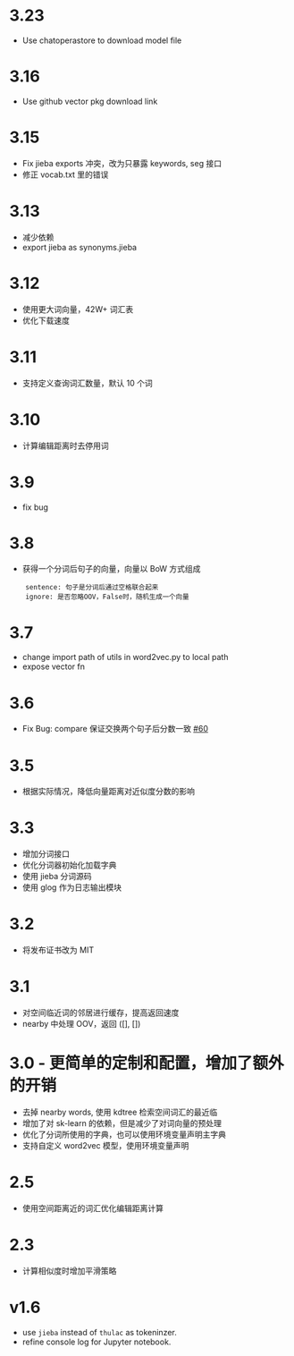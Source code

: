 # 3.23

- Use chatoperastore to download model file

# 3.16

- Use github vector pkg download link

# 3.15

- Fix jieba exports 冲突，改为只暴露 keywords, seg 接口
- 修正 vocab.txt 里的错误

# 3.13

- 减少依赖
- export jieba as synonyms.jieba

# 3.12

- 使用更大词向量，42W+ 词汇表
- 优化下载速度

# 3.11

- 支持定义查询词汇数量，默认 10 个词

# 3.10

- 计算编辑距离时去停用词

# 3.9

- fix bug

# 3.8

- 获得一个分词后句子的向量，向量以 BoW 方式组成

```
    sentence: 句子是分词后通过空格联合起来
    ignore: 是否忽略OOV，False时，随机生成一个向量
```

# 3.7

- change import path of utils in word2vec.py to local path
- expose vector fn

# 3.6

- Fix Bug: compare 保证交换两个句子后分数一致 [#60](https://github.com/huyingxi/Synonyms/issues/60)

# 3.5

- 根据实际情况，降低向量距离对近似度分数的影响

# 3.3

- 增加分词接口
- 优化分词器初始化加载字典
- 使用 jieba 分词源码
- 使用 glog 作为日志输出模块

# 3.2

- 将发布证书改为 MIT

# 3.1

- 对空间临近词的邻居进行缓存，提高返回速度
- nearby 中处理 OOV，返回 ([], [])

# 3.0 - 更简单的定制和配置，增加了额外的开销

- 去掉 nearby words, 使用 kdtree 检索空间词汇的最近临
- 增加了对 sk-learn 的依赖，但是减少了对词向量的预处理
- 优化了分词所使用的字典，也可以使用环境变量声明主字典
- 支持自定义 word2vec 模型，使用环境变量声明

# 2.5

- 使用空间距离近的词汇优化编辑距离计算

# 2.3

- 计算相似度时增加平滑策略

# v1.6

- use `jieba` instead of `thulac` as tokeninzer.
- refine console log for Jupyter notebook.
